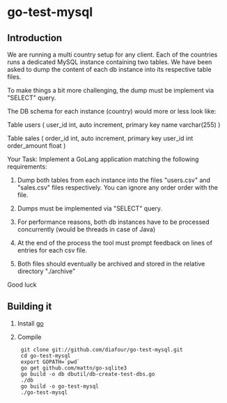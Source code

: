 # go-test-mysql

## Introduction

We are running a multi country setup for any client. 
Each of the countries runs  a dedicated MySQL instance containing two tables. 
We have been asked to dump the content of each db instance into its respective table files. 

To make things a bit more challenging, the dump must be implement via "SELECT" query. 

The DB schema for each instance (country) would more or less look like:

Table users ( 
user_id  int, auto increment, primary key
name      varchar(255)
)

Table sales (
order_id  int, auto increment, primary key
user_id   int
order_amount float
)

Your Task:
Implement a GoLang application matching the following requirements:

1. Dump both tables from each instance into the files "users.csv" and "sales.csv" files respectively. You can ignore any order order with the file. 

2. Dumps must be implemented via "SELECT" query. 

2. For performance reasons, both db instances have to be processed concurrently (would be threads in case of Java)

3. At the end of the process the tool must prompt feedback on lines of entries for each csv file. 

4. Both files should eventually be archived and stored in the relative directory "./archive"

Good luck

## Building it

1. Install [go](http://golang.org/doc/install)

2. Compile

        git clone git://github.com/diafour/go-test-mysql.git
        cd go-test-mysql
        export GOPATH=`pwd`
        go get github.com/mattn/go-sqlite3
        go build -o db dbutil/db-create-test-dbs.go
        ./db
        go build -o go-test-mysql
        ./go-test-mysql



